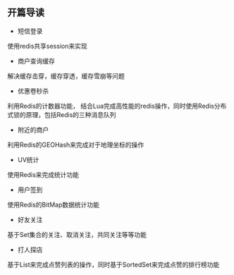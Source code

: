 ## 开篇导读

* 短信登录

使用redis共享session来实现

* 商户查询缓存

解决缓存击穿，缓存穿透，缓存雪崩等问题

* 优惠卷秒杀

利用Redis的计数器功能， 结合Lua完成高性能的redis操作，同时使用Redis分布式锁的原理，包括Redis的三种消息队列

* 附近的商户

利用Redis的GEOHash来完成对于地理坐标的操作

* UV统计

使用Redis来完成统计功能

* 用户签到

使用Redis的BitMap数据统计功能

* 好友关注

基于Set集合的关注、取消关注，共同关注等等功能

* 打人探店

基于List来完成点赞列表的操作，同时基于SortedSet来完成点赞的排行榜功能
